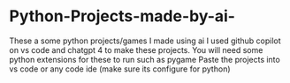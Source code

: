 # Python-Projects-made-by-ai-
These a some python projects/games I made using ai
I used github copilot on vs code and chatgpt 4 to make these projects. 
You will need some python extensions for these to run such as pygame
Paste the projects into vs code or any code ide (make sure its configure for python)
